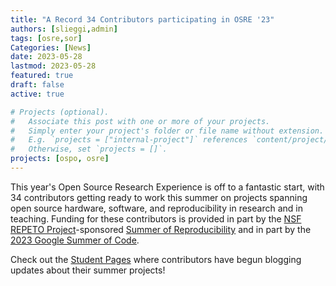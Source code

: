 ```yaml
---
title: "A Record 34 Contributors participating in OSRE '23" 
authors: [slieggi,admin]
tags: [osre,sor]
Categories: [News]
date: 2023-05-28
lastmod: 2023-05-28
featured: true
draft: false
active: true

# Projects (optional).
#   Associate this post with one or more of your projects.
#   Simply enter your project's folder or file name without extension.
#   E.g. `projects = ["internal-project"]` references `content/project/deep-learning/index.md`.
#   Otherwise, set `projects = []`.
projects: [ospo, osre]
---
```


This year's Open Source Research Experience is off to a fantastic start, with 34 contributors getting ready to work this summer on projects spanning open source hardware, software, and reproducibility in research and in teaching. Funding for these contributors is provided in part by the [NSF REPETO Project](https://www.nsf.gov/awardsearch/showAward?AWD_ID=2226407)-sponsored [Summer of Reproducibility](/sor) and in part by the [2023 Google Summer of Code](https://summerofcode.withgoogle.com/).  

Check out the [Student Pages](/osre/#studentpages) where contributors have begun blogging updates about their summer projects!

